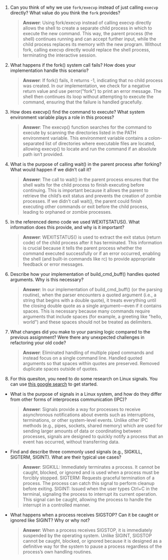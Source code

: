 1. Can you think of why we use `fork/execvp` instead of just calling `execvp` directly? What value do you think the `fork` provides?

    > **Answer**:  Using fork/execvp instead of calling execvp directly allows the shell to create a separate child process in which to execute the new command. This way, the parent process (the shell) continues running and can accept further input, while the child process replaces its memory with the new program. Without fork, calling execvp directly would replace the shell process, terminating the interactive session.

2. What happens if the fork() system call fails? How does your implementation handle this scenario?

    > **Answer**:  If fork() fails, it returns -1, indicating that no child process was created. In our implementation, we check for a negative return value and use perror("fork") to print an error message. The shell then continues its loop without attempting to execute the command, ensuring that the failure is handled gracefully.

3. How does execvp() find the command to execute? What system environment variable plays a role in this process?

    > **Answer**:  The execvp() function searches for the command to execute by scanning the directories listed in the PATH environment variable. This environment variable contains a colon-separated list of directories where executable files are located, allowing execvp() to locate and run the command if an absolute path isn’t provided.

4. What is the purpose of calling wait() in the parent process after forking? What would happen if we didn’t call it?

    > **Answer**:  The call to wait() in the parent process ensures that the shell waits for the child process to finish executing before continuing. This is important because it allows the parent to retrieve the child’s exit status and prevents the creation of zombie processes. If we didn’t call wait(), the parent could finish executing other commands or exit before the child process, leading to orphaned or zombie processes.

5. In the referenced demo code we used WEXITSTATUS(). What information does this provide, and why is it important?

    > **Answer**:  WEXITSTATUS() is used to extract the exit status (return code) of the child process after it has terminated. This information is crucial because it tells the parent process whether the command executed successfully or if an error occurred, enabling the shell (and built-in commands like rc) to provide appropriate feedback or error messages.

6. Describe how your implementation of build_cmd_buff() handles quoted arguments. Why is this necessary?

    > **Answer**:  In our implementation of build_cmd_buff() (or the parsing routine), when the parser encounters a quoted argument (i.e., a string that begins with a double quote), it treats everything until the closing double quote as a single argument—even if it contains spaces. This is necessary because many commands require arguments that include spaces (for example, a greeting like "hello, world") and these spaces should not be treated as delimiters.

7. What changes did you make to your parsing logic compared to the previous assignment? Were there any unexpected challenges in refactoring your old code?

    > **Answer**:  Eliminated handling of multiple piped commands and instead focus on a single command line.
Handled quoted arguments so that spaces within quotes are preserved.
Removed duplicate spaces outside of quotes.

8. For this quesiton, you need to do some research on Linux signals. You can use [this google search](https://www.google.com/search?q=Linux+signals+overview+site%3Aman7.org+OR+site%3Alinux.die.net+OR+site%3Atldp.org&oq=Linux+signals+overview+site%3Aman7.org+OR+site%3Alinux.die.net+OR+site%3Atldp.org&gs_lcrp=EgZjaHJvbWUyBggAEEUYOdIBBzc2MGowajeoAgCwAgA&sourceid=chrome&ie=UTF-8) to get started.

- What is the purpose of signals in a Linux system, and how do they differ from other forms of interprocess communication (IPC)?

    > **Answer**:  Signals provide a way for processes to receive asynchronous notifications about events such as interruptions, terminations, or other system-level events. Unlike other IPC methods (e.g., pipes, sockets, shared memory) which are used for sending larger amounts of data or coordinating between processes, signals are designed to quickly notify a process that an event has occurred, without transferring data.

- Find and describe three commonly used signals (e.g., SIGKILL, SIGTERM, SIGINT). What are their typical use cases?

    > **Answer**:  SIGKILL: Immediately terminates a process. It cannot be caught, blocked, or ignored and is used when a process must be forcibly stopped. SIGTERM: Requests graceful termination of a process. The process can catch this signal to perform cleanup before exiting. SIGINT: Issued when the user types Ctrl+C in the terminal, signaling the process to interrupt its current operation. This signal can be caught, allowing the process to handle the interrupt in a controlled manner.

- What happens when a process receives SIGSTOP? Can it be caught or ignored like SIGINT? Why or why not?

    > **Answer**:  When a process receives SIGSTOP, it is immediately suspended by the operating system. Unlike SIGINT, SIGSTOP cannot be caught, blocked, or ignored because it is designed as a definitive way for the system to pause a process regardless of the process’s own handling routines.
